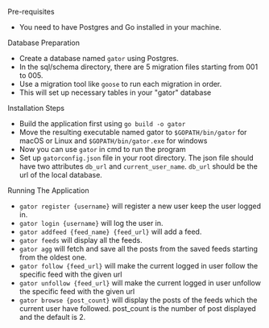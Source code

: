 Pre-requisites
* You need to have Postgres and Go installed in your machine. 

Database Preparation
* Create a database named ```gator``` using Postgres. 
* In the sql/schema directory, there are 5 migration files starting from 001 to 005.
* Use a migration tool like ```goose``` to run each migration in order.
* This will set up necessary tables in your "gator" database

Installation Steps
* Build the application first using ```go build -o gator```
* Move the resulting executable named gator to 
```$GOPATH/bin/gator``` for macOS or Linux and ```$GOPATH/bin/gator.exe``` for windows
* Now you can use ```gator``` in cmd to run the program
* Set up ```gatorconfig.json``` file in your root directory. The json file should have two attributes ```db_url``` and ```current_user_name```. ```db_url``` should be the url of the local database.

Running The Application
* ```gator register {username}``` will register a new user keep the user logged in.
* ```gator login {username}``` will log the user in.
* ```gator addfeed {feed_name} {feed_url}``` will add a feed.
* ```gator feeds``` will display all the feeds.
* ```gator agg``` will fetch and save all the posts from the saved feeds starting from the oldest one.
* ```gator follow {feed_url}``` will make the current logged in user follow the specific feed with the given url
* ```gator unfollow {feed_url}``` will make the current logged in user unfollow the specific feed with the given url
* ```gator browse {post_count}``` will display the posts of the feeds which the current user have followed. post_count is the number of post displayed and the default is 2.


